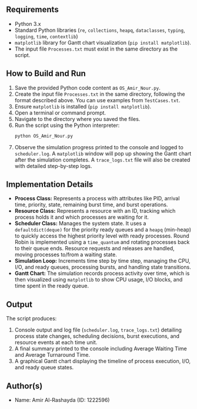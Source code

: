 
## Requirements

*   Python 3.x
*   Standard Python libraries (`re`, `collections`, `heapq`, `dataclasses`, `typing`, `logging`, `time`, `contextlib`)
*   `matplotlib` library for Gantt chart visualization (`pip install matplotlib`).
*   The input file `Processes.txt` must exist in the same directory as the script.

## How to Build and Run

1.  Save the provided Python code content as `OS_Amir_Nour.py`.
2.  Create the input file `Processes.txt` in the same directory, following the format described above. You can use examples from `TestCases.txt`.
3.  Ensure `matplotlib` is installed (`pip install matplotlib`).
4.  Open a terminal or command prompt.
5.  Navigate to the directory where you saved the files.
6.  Run the script using the Python interpreter:
    ```bash
    python OS_Amir_Nour.py
    ```
7.  Observe the simulation progress printed to the console and logged to `scheduler.log`. A `matplotlib` window will pop up showing the Gantt chart after the simulation completes. A `trace_logs.txt` file will also be created with detailed step-by-step logs.

## Implementation Details

*   **Process Class:** Represents a process with attributes like PID, arrival time, priority, state, remaining burst time, and burst operations.
*   **Resource Class:** Represents a resource with an ID, tracking which process holds it and which processes are waiting for it.
*   **Scheduler Class:** Manages the system state. It uses a `defaultdict(deque)` for the priority ready queues and a `heapq` (min-heap) to quickly access the highest priority level with ready processes. Round Robin is implemented using a `time_quantum` and rotating processes back to their queue ends. Resource requests and releases are handled, moving processes to/from a waiting state.
*   **Simulation Loop:** Increments time step by time step, managing the CPU, I/O, and ready queues, processing bursts, and handling state transitions.
*   **Gantt Chart:** The simulation records process activity over time, which is then visualized using `matplotlib` to show CPU usage, I/O blocks, and time spent in the ready queue.

## Output

The script produces:
1.  Console output and log file (`scheduler.log`, `trace_logs.txt`) detailing process state changes, scheduling decisions, burst executions, and resource events at each time unit.
2.  A final summary printed to the console including Average Waiting Time and Average Turnaround Time.
3.  A graphical Gantt chart displaying the timeline of process execution, I/O, and ready queue states.

## Author(s)

*   Name: Amir Al-Rashayda (ID: 1222596)
